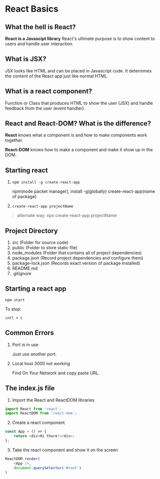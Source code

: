 # React Basics

## What the hell is React?
**React is a Javascipt library**
React's ultimate purpose is to show content to users and handle user interaction.

## What is JSX?
JSX looks like HTML and can be placed in Javascript code. It determines the content of the React app just like normal HTML.

## What is a react component?
Function or Class that produces HTML to show the user (JSX) and handle feedback from the user (event handler).

## React and React-DOM? What is the difference?
**React** knows what a component is and how to make components work together.

**React-DOM** knows how to make a component and make it show up in the DOM.

## Starting react
1. ```npm install -g create-react-app``` 

    npm(node packet manager), install -g(globally) create-react-app(name of package)

2. ```create-react-app projectName```

>alternate way: npx create-react-app projectName

## Project Directory
1. src (Folder for source code)
2. public (Folder to store static file)
3. node_modules (Folder that contains all of project dependencies)
4. package.json (Record project dependencies and configure them)
5. package-lock.json (Records exact version of package installed)
6. README.md
7. .gitignore

## Starting a react app
```npm start```

To stop:

```cntl + c```

## Common Errors
1. Port is in use

    Just use another port.
2. Local host 3000 not working

    Find On Your Network and copy paste URL.

## The index.js file
1. Import the React and ReactDOM libraries
```Javascript
import React from 'react';
import ReactDOM from 'react-dom';
```

2. Create a react component
```Javascript
const App = () => {
    return <div>Hi there!</div>;
};
```

3. Take the react component and show it on the screen
```Javascript
ReactDOM.render(
    <App />,
    document.querySelector('#root')
)
```